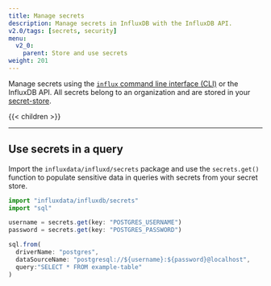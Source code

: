 ```yaml
---
title: Manage secrets
description: Manage secrets in InfluxDB with the InfluxDB API.
v2.0/tags: [secrets, security]
menu:
  v2_0:
    parent: Store and use secrets
weight: 201
---
```



Manage secrets using the [`influx` command line interface (CLI)](/v2.0/reference/cli/influx/) or the InfluxDB API.
All secrets belong to an organization and are stored in your [secret-store](/v2.0/security/secrets/).

{{< children >}}

---

## Use secrets in a query
Import the `influxdata/influxd/secrets` package and use the `secrets.get()` function
to populate sensitive data in queries with secrets from your secret store.

```js
import "influxdata/influxdb/secrets"
import "sql"

username = secrets.get(key: "POSTGRES_USERNAME")
password = secrets.get(key: "POSTGRES_PASSWORD")

sql.from(
  driverName: "postgres",
  dataSourceName: "postgresql://${username}:${password}@localhost",
  query:"SELECT * FROM example-table"
)
```
